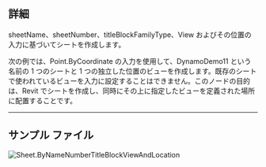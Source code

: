 ## 詳細
sheetName、sheetNumber、titleBlockFamilyType、View およびその位置の入力に基づいてシートを作成します。

次の例では、Point.ByCoordinate の入力を使用して、DynamoDemo11 という名前の 1 つのシートと 1 つの独立した位置のビューを作成します。既存のシートで使われているビューを入力に設定することはできません。このノードの目的は、Revit でシートを作成し、同時にその上に指定したビューを定義された場所に配置することです。

___
## サンプル ファイル

![Sheet.ByNameNumberTitleBlockViewAndLocation](./Revit.Elements.Views.Sheet.ByNameNumberTitleBlockViewAndLocation_img.jpg)
